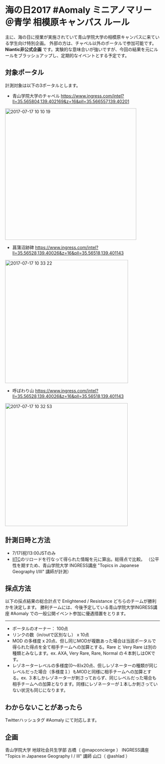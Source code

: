 # 海の日2017 #Aomaly ミニアノマリー＠青学 相模原キャンパス ルール
主に、海の日に授業が実施されていて青山学院大学の相模原キャンパスに来ている学生向け特別企画。
外部の方は、チャペル以外のポータルで参加可能です。  **Niantic非公式企画** です。実験的な意味合いが強いですが、今回の結果を元にルールをブラッシュアップし、定期的なイベントとする予定です。


## 対象ポータル
計測対象は以下の3ポータルとします。
* 青山学院大学のチャペル
https://www.ingress.com/intel?ll=35.565804,139.402169&z=16&pll=35.566557,139.40201
<img width="427" alt="2017-07-17 10 10 19" src="https://user-images.githubusercontent.com/416977/28253190-9eb7ae3a-6adb-11e7-9189-f7ec6c0fdf34.png">

* 菖蒲沼跡碑
https://www.ingress.com/intel?ll=35.56528,139.40026&z=16&pll=35.56518,139.401143
<img width="400" alt="2017-07-17 10 33 22" src="https://user-images.githubusercontent.com/416977/28253188-97da6fda-6adb-11e7-8a8d-11d73c68e000.png">

* 呼ばわり山
https://www.ingress.com/intel?ll=35.56528,139.40026&z=16&pll=35.56518,139.401143
<img width="399" alt="2017-07-17 10 32 53" src="https://user-images.githubusercontent.com/416977/28253191-a6bee9e0-6adb-11e7-842d-ce1c6f3b8b0c.png">


## 計測日時と方法
* 7/17(祝)13:00JSTのみ
* [IITC](https://iitc.me/)のリロードを行なって得られた情報を元に算出。総得点で比較。
（公平性を期すため、青山学院大学 INGRESS講座 "Topics in Japanese Geography I/III" 講師が計測）


## 採点方法
以下の採点結果の総合計点で Enlightened / Resistance どちらのチームが勝利かを決定します。
勝利チームには、今後予定している青山学院大学INGRESS講座 #Aomaly での一般公開イベント参加に優遇措置をとります。

---
* ポータルのオーナー： 100点
* リンクの数（in/outで区別なし） x 10点
* MOD の多様度 x 20点、但し同じMODが複数あった場合は当該ポータルで得られた得点を全て相手チームへの加算とする。Rare と Very Rare は別の種類とみなします。ex. AXA, Very Rare, Rare, Normal の４本刺しはOKです。
* レゾネーターレベルの多様度(0〜8)x20点、但しレゾネーターの種類が同じレベルだった場合（多様度１）もMODと同様に相手チームへの加算とする。ex. ３本しかレゾネーターが刺さっておらず、同じレベルだった場合も相手チームへの加算となります。同様にレゾネーターが１本しか刺さっていない状況も同じになります。


## わからないことがあったら
Twitterハッシュタグ #Aomaly にて対応します。


## 企画
青山学院大学 地球社会共生学部 古橋（ @mapconcierge ）
INGRESS講座 "Topics in Japanese Geography I / III" 講師 山口（ @ashlad ） 
